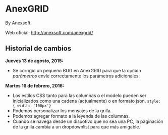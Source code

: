 # AnexGRID
By Anexsoft

Web oficial:
http://anexsoft.com/anexgrid/

<h2>Historial de cambios</h2>

<b>Jueves 13 de agosto, 2015:</b>
<ul>
  <li>Se corrigió un pequeño BUG en AnexGRID para que la opción <em>parámetros</em> envíe correctamente los parámetros adicionales.</li>
</ul>

<b>Martes 16 de febrero, 2016:</b>
<ul>
  <li>
    Los estilos CSS tanto para las columnas o el modelo pueden ser inicializados como una cadena (actualmente) o en formato json.
    <code>style: { width: '100px'} </code>
  </li>
  <li>Podemos personalizar los mensajes de la grilla.</li>
  <li>Podemos agregar formato a la leyenda de las columnas.</li>
  <li>Cuando se navega desde un dispotivo que no sea una PC, la paginación de la grilla cambia a un dropdownlist para que más amigable.</li>
</ul>
